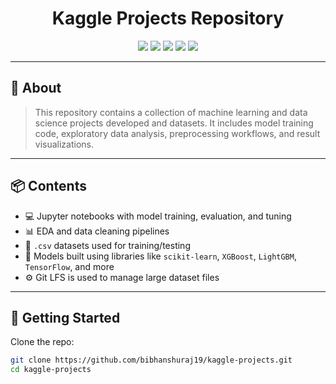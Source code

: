 <h1 align="center">Kaggle Projects Repository</h1>

<p align="center">
  <img src="https://img.shields.io/badge/Platform-Kaggle-blue" />
  <img src="https://img.shields.io/badge/Python-3.10+-blue.svg" />
  <img src="https://img.shields.io/badge/ML-Scikit--Learn-green" />
  <img src="https://img.shields.io/badge/DL-TensorFlow-orange" />
  <img src="https://img.shields.io/badge/Data-CSV-lightgrey" />
</p>

---

## 📁 About

> This repository contains a collection of machine learning and data science projects developed and datasets. It includes model training code, exploratory data analysis, preprocessing workflows, and result visualizations.

---

## 📦 Contents

- 💻 Jupyter notebooks with model training, evaluation, and tuning
- 📊 EDA and data cleaning pipelines
- 📁 `.csv` datasets used for training/testing
- 🧠 Models built using libraries like `scikit-learn`, `XGBoost`, `LightGBM`, `TensorFlow`, and more
- ⚙️ Git LFS is used to manage large dataset files

---

## 🚀 Getting Started

Clone the repo:

```bash
git clone https://github.com/bibhanshuraj19/kaggle-projects.git
cd kaggle-projects

